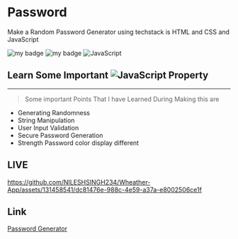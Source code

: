 # Password

 Make a Random Password Generator using techstack is HTML and CSS and JavaScript 
 

![my badge](https://img.shields.io/badge/HTML5-E34F26.svg?style=for-the-badge&logo=HTML5&logoColor=white)
![my badge](https://img.shields.io/badge/CSS3-1572B6.svg?style=for-the-badge&logo=CSS3&logoColor=white)
![JavaScript](https://img.shields.io/badge/javascript-%23323330.svg?style=for-the-badge&logo=javascript&logoColor=%23F7DF1E)

## Learn Some Important ![JavaScript](https://img.shields.io/badge/javascript-%23323330.svg?style=for-the-badge&logo=javascript&logoColor=%23F7DF1E) Property
---
>Some important Points That I have Learned During Making this are
 - Generating Randomness
 - String Manipulation
 - User Input Validation
 - Secure Password Generation
 - Strength Password color display different

## LIVE

https://github.com/NILESHSINGH234/Wheather-App/assets/131458541/dc81476e-988c-4e59-a37a-e8002506ce1f

## Link
[Password Generator](https://password-lac.vercel.app/)



